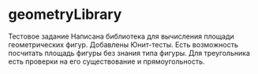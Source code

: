# geometryLibrary 
Тестовое задание
Написана библиотека для вычисления площади геометрических фигур.
Добавлены Юнит-тесты.
Есть возможность посчитать площадь фигуры без знания типа фигуры.
Для треугольника есть проверки на его существование и прямоугольность.
